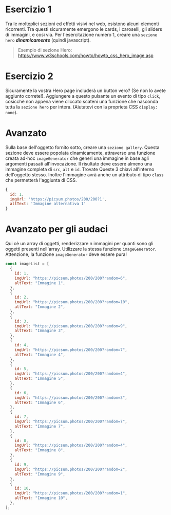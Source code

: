 # Esercizio 1

Tra le molteplici sezioni ed effetti visivi nel web, esistono alcuni elementi ricorrenti. Tra questi sicuramente emergono le cards, i caroselli, gli sliders di immagini, e così via. Per l'esercitazione numero 1, creare una `sezione hero` **_dinamicamente_** (quindi javascript).

> Esempio di sezione Hero:
> https://www.w3schools.com/howto/howto_css_hero_image.asp

# Esercizio 2

Sicuramente la vostra Hero page includerà un button vero? (Se non lo avete aggiunto correte!).
Aggiungere a questo pulsante un evento di tipo `click`, cosicchè non appena viene cliccato scateni una funzione che nasconda tutta la `sezione hero` per intera. (Aiutatevi con la proprietà CSS `display: none`).

# Avanzato

Sulla base dell'oggetto fornito sotto, creare una `sezione gallery`. Questa sezione deve essere popolata dinamicamente, attraverso una funzione creata ad-hoc `imageGenerator` che generi una immagine in base agli argomenti passati all'invocazione.
Il risultato deve essere almeno una immagine completa di `src`, `alt` e `id`. Trovate Queste 3 chiavi all'interno dell'oggetto stesso.
Inoltre l'immagine avrà anche un attributo di tipo `class` che permetterà l'aggiunta di CSS.

```javascript
{
  id: 1,
  imgUrl: 'https://picsum.photos/200/200?1',
  altText: 'Immagine alternativa 1'
}
```

# Avanzato per gli audaci

Qui cè un array di oggetti, renderizzare n immagini per quanti sono gli oggetti presenti nell'array. Utilizzare la stessa funzione `imageGenerator`.
Attenzione, la funzione `imageGenerator` deve essere pura!

```javascript
const imageList = [
  {
    id: 1,
    imgUrl: "https://picsum.photos/200/200?random=6",
    altText: "Immagine 1",
  },
  {
    id: 2,
    imgUrl: "https://picsum.photos/200/200?random=10",
    altText: "Immagine 2",
  },
  {
    id: 3,
    imgUrl: "https://picsum.photos/200/200?random=9",
    altText: "Immagine 3",
  },
  {
    id: 4,
    imgUrl: "https://picsum.photos/200/200?random=7",
    altText: "Immagine 4",
  },
  {
    id: 5,
    imgUrl: "https://picsum.photos/200/200?random=4",
    altText: "Immagine 5",
  },
  {
    id: 6,
    imgUrl: "https://picsum.photos/200/200?random=3",
    altText: "Immagine 6",
  },
  {
    id: 7,
    imgUrl: "https://picsum.photos/200/200?random=7",
    altText: "Immagine 7",
  },
  {
    id: 8,
    imgUrl: "https://picsum.photos/200/200?random=4",
    altText: "Immagine 8",
  },
  {
    id: 9,
    imgUrl: "https://picsum.photos/200/200?random=2",
    altText: "Immagine 9",
  },
  {
    id: 10,
    imgUrl: "https://picsum.photos/200/200?random=1",
    altText: "Immagine 10",
  },
];
```
